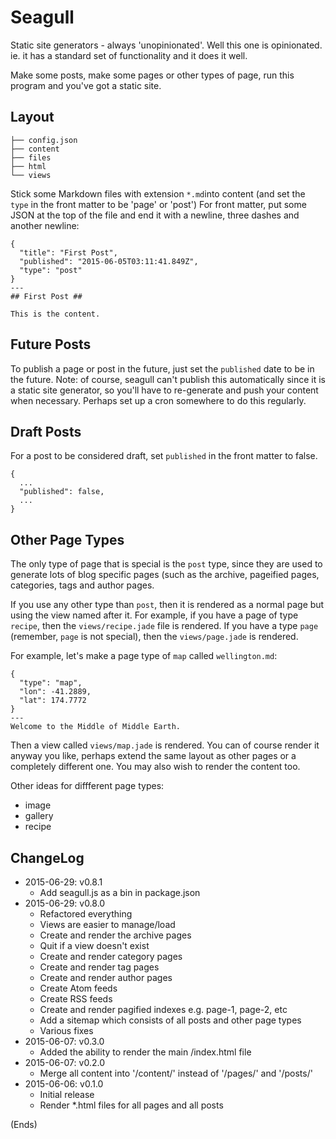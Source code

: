 # Seagull #

Static site generators - always 'unopinionated'. Well this one is opinionated. ie. it has a standard set of
functionality and it does it well.

Make some posts, make some pages or other types of page, run this program and you've got a static site.

## Layout ##

```
├── config.json
├── content
├── files
├── html
└── views
```

Stick some Markdown files with extension `*.md`into content (and set the `type` in the front matter to be 'page' or
'post') For front matter, put some JSON at the top of the file and end it with a newline, three dashes and another
newline:

```
{
  "title": "First Post",
  "published": "2015-06-05T03:11:41.849Z",
  "type": "post"
}
---
## First Post ##

This is the content.
```

## Future Posts ##

To publish a page or post in the future, just set the `published` date to be in the future. Note: of course, seagull can't
publish this automatically since it is a static site generator, so you'll have to re-generate and push your content when
necessary. Perhaps set up a cron somewhere to do this regularly.

## Draft Posts ##

For a post to be considered draft, set `published` in the front matter to false.

```
{
  ...
  "published": false,
  ...
}
```

## Other Page Types ##

The only type of page that is special is the `post` type, since they are used to generate lots of blog specific pages (such as the archive, pageified pages, categories, tags and author pages.

If you use any other type than `post`, then it is rendered as a normal page but using the view named after it. For
example, if you have a page of type `recipe`, then the `views/recipe.jade` file is rendered. If you have a type `page`
(remember, `page` is not special), then the `views/page.jade` is rendered.

For example, let's make a page type of `map` called `wellington.md`:

```
{
  "type": "map",
  "lon": -41.2889,
  "lat": 174.7772
}
---
Welcome to the Middle of Middle Earth.
```

Then a view called `views/map.jade` is rendered. You can of course render it anyway you like, perhaps extend the same layout as other pages or a completely different one. You may also wish to render the content too.

Other ideas for diffferent page types:

* image
* gallery
* recipe

## ChangeLog ##

* 2015-06-29: v0.8.1
  * Add seagull.js as a bin in package.json
* 2015-06-29: v0.8.0
  * Refactored everything
  * Views are easier to manage/load
  * Create and render the archive pages
  * Quit if a view doesn't exist
  * Create and render category pages
  * Create and render tag pages
  * Create and render author pages
  * Create Atom feeds
  * Create RSS feeds
  * Create and render pagified indexes e.g. page-1, page-2, etc
  * Add a sitemap which consists of all posts and other page types
  * Various fixes
* 2015-06-07: v0.3.0
  * Added the ability to render the main /index.html file
* 2015-06-07: v0.2.0
  * Merge all content into '/content/' instead of '/pages/' and '/posts/'
* 2015-06-06: v0.1.0
  * Initial release
  * Render *.html files for all pages and all posts

(Ends)
